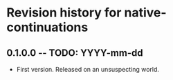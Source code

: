 # Revision history for native-continuations

## 0.1.0.0 -- TODO: YYYY-mm-dd

* First version. Released on an unsuspecting world.
